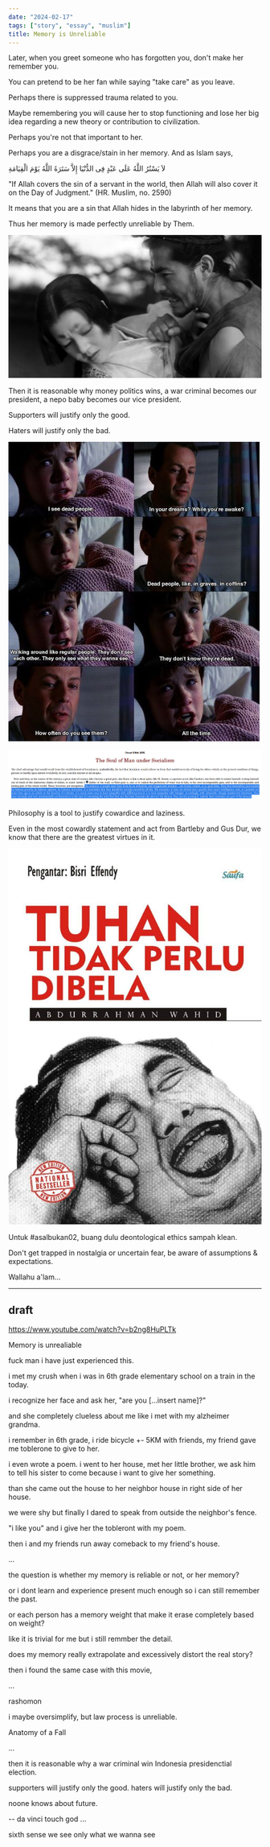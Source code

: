 ```yaml
---
date: "2024-02-17"
tags: ["story", "essay", "muslim"]
title: Memory is Unreliable
---
```


Later, when you greet someone who has forgotten you, don't make her remember you.

You can pretend to be her fan while saying "take care" as you leave.

Perhaps there is suppressed trauma related to you.

Maybe remembering you will cause her to stop functioning and lose her big idea regarding a new theory or contribution to civilization.

Perhaps you're not that important to her.

Perhaps you are a disgrace/stain in her memory. And as Islam says,

لاَ يَسْتُرُ اللَّهُ عَلَى عَبْدٍ فِى الدُّنْيَا إِلاَّ سَتَرَهُ اللَّهُ يَوْمَ الْقِيَامَةِ

"If Allah covers the sin of a servant in the world, then Allah will also cover it on the Day of Judgment." (HR. Muslim, no. 2590)

It means that you are a sin that Allah hides in the labyrinth of her memory.

Thus her memory is made perfectly unreliable by Them.

![rashomon](image.png)

Then it is reasonable why money politics wins, a war criminal becomes our president, a nepo baby becomes our vice president.

Supporters will justify only the good.

Haters will justify only the bad.

![sixth sense](<Scary Movies.jpg>)


![oscar wilde](<Screenshot from 2024-02-18 23-24-13.png>)

Philosophy is a tool to justify cowardice and laziness.

Even in the most cowardly statement and act from Bartleby and Gus Dur, we know that there are the greatest virtues in it.

![gus dur](image-1.png)

Untuk #asalbukan02, buang dulu deontological ethics sampah klean.

Don't get trapped in nostalgia or uncertain fear, be aware of assumptions & expectations.

Wallahu a'lam...

---

## draft

https://www.youtube.com/watch?v=b2ng8HuPLTk

Memory is unrealiable

fuck man i have just experienced this. 

i met my crush when i was in 6th grade elementary school on a train in the today. 

i recognize her face and ask her, "are you [...insert name]?"

and she completely clueless about me like i met with my alzheimer grandma.

i remember in 6th grade, i ride bicycle +- 5KM with friends, my friend gave me toblerone to give to her. 

i even wrote a poem. i went to her house, met her little brother, we ask him to tell his sister to come because i want to give her something.

than she came out the house to her neighbor house in right side of her house. 

we were shy but finally I dared to speak from outside the neighbor's fence.

"i like you" and i give her the tobleront with my poem. 

then i and my friends run away comeback to my friend's house.

...

the question is whether my memory is reliable or not, or her memory?

or i dont learn and experience present much enough so i can still remember the past.

or each person has a memory weight that make it erase completely based on weight?

like it is trivial for me but i still remmber the detail.

does my memory really extrapolate and excessively distort the real story?

then i found the same case with this movie, 

...

rashomon

i maybe oversimplify, but law process is unreliable.

Anatomy of a Fall

...

then it is reasonable why a war criminal win Indonesia presidenctial election.

supporters will justify only the good.
haters will justify only the bad. 

noone knows about future.

-- da vinci touch god
...

sixth sense
we see only what we wanna see